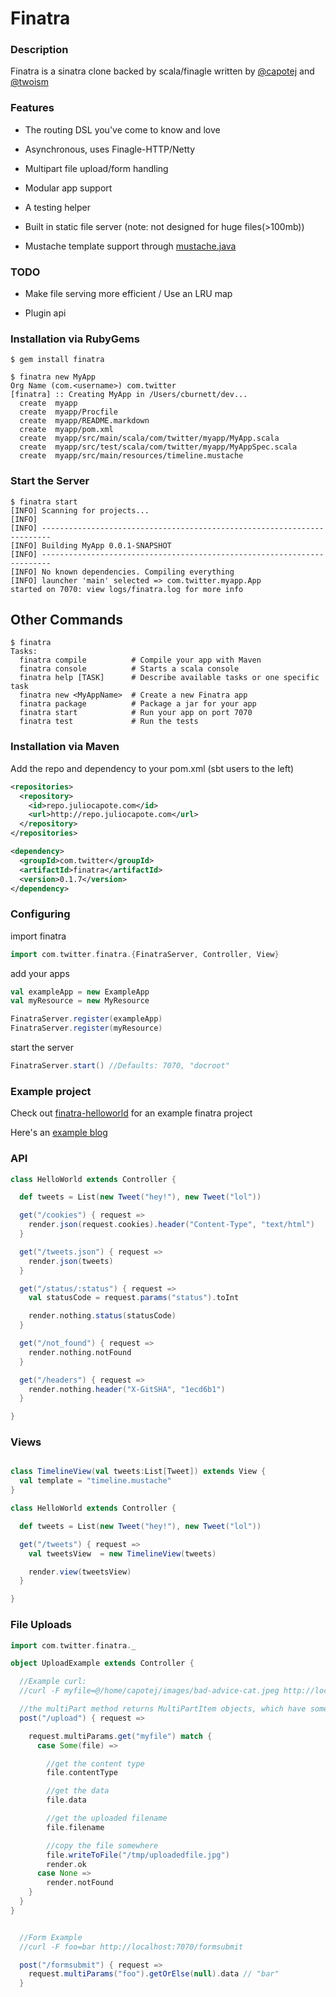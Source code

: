 # Finatra

### Description
Finatra is a sinatra clone backed by scala/finagle written by [@capotej](http://twitter.com/capotej) and [@twoism](http://twitter.com/twoism)


### Features
* The routing DSL you've come to know and love

* Asynchronous, uses Finagle-HTTP/Netty

* Multipart file upload/form handling

* Modular app support

* A testing helper

* Built in static file server (note: not designed for huge files(>100mb))

* Mustache template support through [mustache.java](https://github.com/spullara/mustache.java)

### TODO
* Make file serving more efficient / Use an LRU map

* Plugin api


### Installation via RubyGems
    
    $ gem install finatra
    
    $ finatra new MyApp
    Org Name (com.<username>) com.twitter
    [finatra] :: Creating MyApp in /Users/cburnett/dev...
      create  myapp
      create  myapp/Procfile
      create  myapp/README.markdown
      create  myapp/pom.xml
      create  myapp/src/main/scala/com/twitter/myapp/MyApp.scala
      create  myapp/src/test/scala/com/twitter/myapp/MyAppSpec.scala
      create  myapp/src/main/resources/timeline.mustache
      
### Start the Server

    $ finatra start
    [INFO] Scanning for projects...
    [INFO]                                                                         
    [INFO] ------------------------------------------------------------------------
    [INFO] Building MyApp 0.0.1-SNAPSHOT
    [INFO] ------------------------------------------------------------------------
    [INFO] No known dependencies. Compiling everything
    [INFO] launcher 'main' selected => com.twitter.myapp.App
    started on 7070: view logs/finatra.log for more info

## Other Commands

    $ finatra
    Tasks:
      finatra compile          # Compile your app with Maven
      finatra console          # Starts a scala console
      finatra help [TASK]      # Describe available tasks or one specific task
      finatra new <MyAppName>  # Create a new Finatra app
      finatra package          # Package a jar for your app
      finatra start            # Run your app on port 7070
      finatra test             # Run the tests

### Installation via Maven
Add the repo and dependency to your pom.xml (sbt users to the left)

```xml
<repositories>
  <repository>
    <id>repo.juliocapote.com</id>
    <url>http://repo.juliocapote.com</url>
  </repository>
</repositories>

<dependency>
  <groupId>com.twitter</groupId>
  <artifactId>finatra</artifactId>
  <version>0.1.7</version>
</dependency>
```

### Configuring

import finatra

```scala
import com.twitter.finatra.{FinatraServer, Controller, View}
```

add your apps
```scala
val exampleApp = new ExampleApp
val myResource = new MyResource

FinatraServer.register(exampleApp)
FinatraServer.register(myResource)
```

start the server

```scala
FinatraServer.start() //Defaults: 7070, "docroot"
```


### Example project
Check out [finatra-helloworld](http://github.com/capotej/finatra-helloworld) for an example finatra project

Here's an [example blog](https://gist.github.com/2626200)


### API

```scala
class HelloWorld extends Controller {

  def tweets = List(new Tweet("hey!"), new Tweet("lol"))

  get("/cookies") { request =>
    render.json(request.cookies).header("Content-Type", "text/html")
  }

  get("/tweets.json") { request =>
    render.json(tweets)
  }

  get("/status/:status") { request =>
    val statusCode = request.params("status").toInt

    render.nothing.status(statusCode)
  }

  get("/not_found") { request =>
    render.nothing.notFound
  }

  get("/headers") { request =>
    render.nothing.header("X-GitSHA", "1ecd6b1")
  }

}
```

### Views

```scala

class TimelineView(val tweets:List[Tweet]) extends View {
  val template = "timeline.mustache"
}

class HelloWorld extends Controller {

  def tweets = List(new Tweet("hey!"), new Tweet("lol"))

  get("/tweets") { request =>
    val tweetsView  = new TimelineView(tweets)

    render.view(tweetsView)
  }

}
```

### File Uploads

```scala
import com.twitter.finatra._

object UploadExample extends Controller {

  //Example curl:
  //curl -F myfile=@/home/capotej/images/bad-advice-cat.jpeg http://localhost:7070/upload

  //the multiPart method returns MultiPartItem objects, which have some handy methods
  post("/upload") { request =>

    request.multiParams.get("myfile") match {
      case Some(file) =>

        //get the content type
        file.contentType

        //get the data
        file.data

        //get the uploaded filename
        file.filename

        //copy the file somewhere
        file.writeToFile("/tmp/uploadedfile.jpg")
        render.ok
      case None =>
        render.notFound
    }
  }
}


  //Form Example
  //curl -F foo=bar http://localhost:7070/formsubmit

  post("/formsubmit") { request =>
    request.multiParams("foo").getOrElse(null).data // "bar"
  }


```
